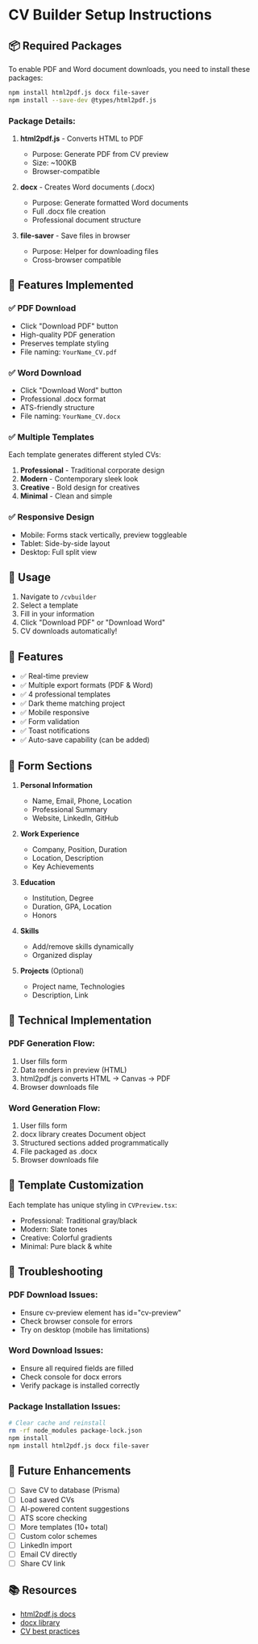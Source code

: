 # CV Builder Setup Instructions

## 📦 Required Packages

To enable PDF and Word document downloads, you need to install these packages:

```bash
npm install html2pdf.js docx file-saver
npm install --save-dev @types/html2pdf.js
```

### Package Details:

1. **html2pdf.js** - Converts HTML to PDF
   - Purpose: Generate PDF from CV preview
   - Size: ~100KB
   - Browser-compatible

2. **docx** - Creates Word documents (.docx)
   - Purpose: Generate formatted Word documents
   - Full .docx file creation
   - Professional document structure

3. **file-saver** - Save files in browser
   - Purpose: Helper for downloading files
   - Cross-browser compatible

## 🎨 Features Implemented

### ✅ PDF Download
- Click "Download PDF" button
- High-quality PDF generation
- Preserves template styling
- File naming: `YourName_CV.pdf`

### ✅ Word Download
- Click "Download Word" button
- Professional .docx format
- ATS-friendly structure
- File naming: `YourName_CV.docx`

### ✅ Multiple Templates
Each template generates different styled CVs:

1. **Professional** - Traditional corporate design
2. **Modern** - Contemporary sleek look
3. **Creative** - Bold design for creatives
4. **Minimal** - Clean and simple

### ✅ Responsive Design
- Mobile: Forms stack vertically, preview toggleable
- Tablet: Side-by-side layout
- Desktop: Full split view

## 🚀 Usage

1. Navigate to `/cvbuilder`
2. Select a template
3. Fill in your information
4. Click "Download PDF" or "Download Word"
5. CV downloads automatically!

## 🎯 Features

- ✅ Real-time preview
- ✅ Multiple export formats (PDF & Word)
- ✅ 4 professional templates
- ✅ Dark theme matching project
- ✅ Mobile responsive
- ✅ Form validation
- ✅ Toast notifications
- ✅ Auto-save capability (can be added)

## 📝 Form Sections

1. **Personal Information**
   - Name, Email, Phone, Location
   - Professional Summary
   - Website, LinkedIn, GitHub

2. **Work Experience**
   - Company, Position, Duration
   - Location, Description
   - Key Achievements

3. **Education**
   - Institution, Degree
   - Duration, GPA, Location
   - Honors

4. **Skills**
   - Add/remove skills dynamically
   - Organized display

5. **Projects** (Optional)
   - Project name, Technologies
   - Description, Link

## 🔧 Technical Implementation

### PDF Generation Flow:
1. User fills form
2. Data renders in preview (HTML)
3. html2pdf.js converts HTML → Canvas → PDF
4. Browser downloads file

### Word Generation Flow:
1. User fills form
2. docx library creates Document object
3. Structured sections added programmatically
4. File packaged as .docx
5. Browser downloads file

## 🎨 Template Customization

Each template has unique styling in `CVPreview.tsx`:
- Professional: Traditional gray/black
- Modern: Slate tones
- Creative: Colorful gradients
- Minimal: Pure black & white

## 🐛 Troubleshooting

### PDF Download Issues:
- Ensure cv-preview element has id="cv-preview"
- Check browser console for errors
- Try on desktop (mobile has limitations)

### Word Download Issues:
- Ensure all required fields are filled
- Check console for docx errors
- Verify package is installed correctly

### Package Installation Issues:
```bash
# Clear cache and reinstall
rm -rf node_modules package-lock.json
npm install
npm install html2pdf.js docx file-saver
```

## 🔮 Future Enhancements

- [ ] Save CV to database (Prisma)
- [ ] Load saved CVs
- [ ] AI-powered content suggestions
- [ ] ATS score checking
- [ ] More templates (10+ total)
- [ ] Custom color schemes
- [ ] LinkedIn import
- [ ] Email CV directly
- [ ] Share CV link

## 📚 Resources

- [html2pdf.js docs](https://ekoopmans.github.io/html2pdf.js/)
- [docx library](https://docx.js.org/)
- [CV best practices](https://www.indeed.com/career-advice/resumes-cover-letters)
